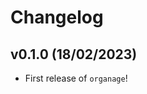 # Changelog

<!--next-version-placeholder-->

## v0.1.0 (18/02/2023)

- First release of `organage`!